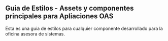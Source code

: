 ## Guia de Estilos - Assets y componentes principales para Apliaciones OAS

Esta es una guia de estilos para cualquier componente desarrollado para la oficina asesora de sistemas.
